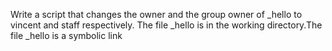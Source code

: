 Write a script that changes the owner and the group owner of _hello to vincent and staff respectively. The file _hello is in the working directory.The file _hello is a symbolic link
